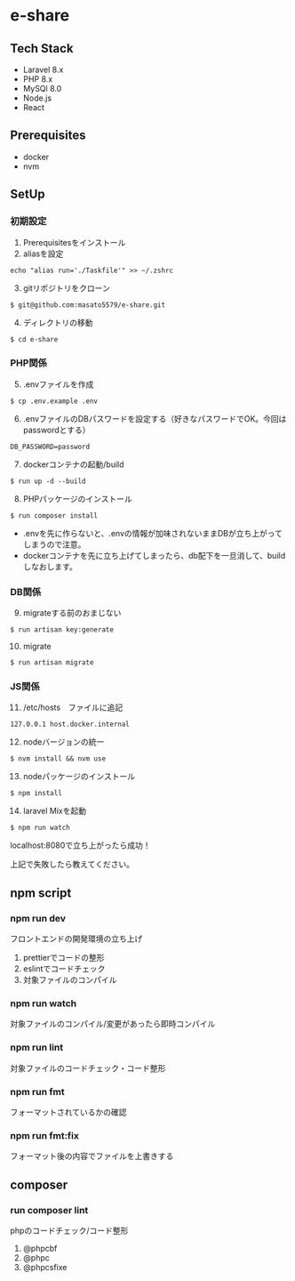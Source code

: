 # e-share

## Tech Stack
- Laravel 8.x
- PHP 8.x
- MySQl 8.0
- Node.js
- React

## Prerequisites
- docker
- nvm

## SetUp

### 初期設定
1. Prerequisitesをインストール
2. aliasを設定
```
echo "alias run='./Taskfile'" >> ~/.zshrc
```
3. gitリポジトリをクローン
```
$ git@github.com:masato5579/e-share.git
```
4. ディレクトリの移動
```
$ cd e-share
```

### PHP関係
5. .envファイルを作成
```
$ cp .env.example .env
```
6. .envファイルのDBパスワードを設定する（好きなパスワードでOK。今回はpasswordとする）
```
DB_PASSWORD=password
```
7. dockerコンテナの起動/build
```
$ run up -d --build
```
8. PHPパッケージのインストール
```
$ run composer install
```

* .envを先に作らないと、.envの情報が加味されないままDBが立ち上がってしまうので注意。
* dockerコンテナを先に立ち上げてしまったら、db配下を一旦消して、buildしなおします。

### DB関係
9. migrateする前のおまじない
```
$ run artisan key:generate
```

10. migrate
```
$ run artisan migrate
```

### JS関係
11. /etc/hosts　ファイルに追記
```
127.0.0.1 host.docker.internal
```
12. nodeバージョンの統一
```
$ nvm install && nvm use
```
13. nodeパッケージのインストール
```
$ npm install
```
14. laravel Mixを起動
```
$ npm run watch
```

localhost:8080で立ち上がったら成功！

上記で失敗したら教えてください。

## npm script

### npm run dev
フロントエンドの開発環境の立ち上げ
1. prettierでコードの整形
2. eslintでコードチェック
3. 対象ファイルのコンパイル

### npm run watch
対象ファイルのコンパイル/変更があったら即時コンパイル

### npm run lint
対象ファイルのコードチェック・コード整形

### npm run fmt
フォーマットされているかの確認

### npm run fmt:fix
フォーマット後の内容でファイルを上書きする

## composer 

### run composer lint
phpのコードチェック/コード整形
1. @phpcbf
2. @phpc
3. @phpcsfixe
